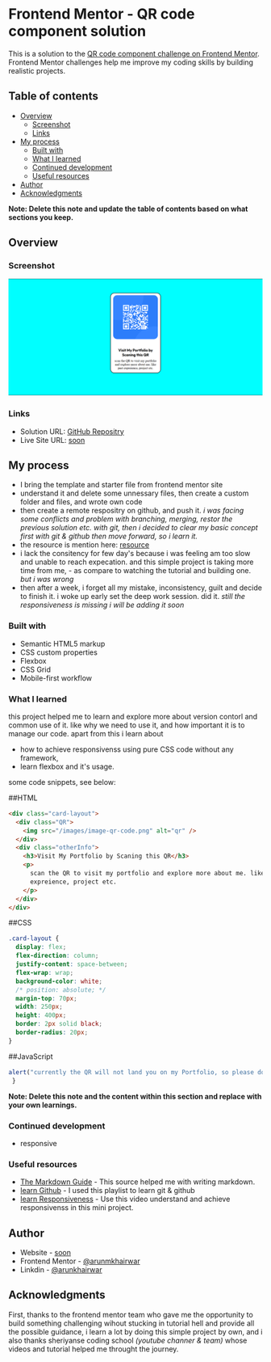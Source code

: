 # Frontend Mentor - QR code component solution

This is a solution to the [QR code component challenge on Frontend Mentor](https://www.frontendmentor.io/challenges/qr-code-component-iux_sIO_H). Frontend Mentor challenges help me improve my coding skills by building realistic projects.

## Table of contents

- [Overview](#overview)
  - [Screenshot](#screenshot)
  - [Links](#links)
- [My process](#my-process)
  - [Built with](#built-with)
  - [What I learned](#what-i-learned)
  - [Continued development](#continued-development)
  - [Useful resources](#useful-resources)
- [Author](#author)
- [Acknowledgments](#acknowledgments)

**Note: Delete this note and update the table of contents based on what sections you keep.**

## Overview

### Screenshot

![](/design/screenshot.png)

### Links

- Solution URL: [GitHub Repositry](https://github.com/arunkhairwar/QR-card-layout.git)
- Live Site URL: [soon](#nothing)

## My process

- I bring the template and starter file from frontend mentor site
- understand it and delete some unnessary files, then create a custom folder and files, and wrote own code
- then create a remote respositry on github, and push it. _i was facing some conflicts and problem with branching, merging, restor the previous solution etc. with git, then i decided to clear my basic concept first with git & github then move forward, so i learn it._
- the resource is mention here: [resource](#Useful-resources)
- i lack the consitency for few day's because i was feeling am too slow and unable to reach expecation. and this simple project is taking more time from me, - as compare to watching the tutorial and building one. _but i was wrong_
- then after a week, i forget all my mistake, inconsistency, guilt and decide to finish it. i woke up early set the deep work session. did it. _still the responsiveness is missing i will be adding it soon_

### Built with

- Semantic HTML5 markup
- CSS custom properties
- Flexbox
- CSS Grid
- Mobile-first workflow
<!--
- [React](https://reactjs.org/) - JS library
- [Next.js](https://nextjs.org/) - React framework
- [Styled Components](https://styled-components.com/) - For styles
  -->

### What I learned

this project helped me to learn and explore more about version contorl and common use of it. like why we need to use it, and how important it is to manage our code. apart from this i learn about

- how to achieve responsivenss using pure CSS code without any framework,
- learn flexbox and it's usage.

some code snippets, see below:

##HTML

```html
<div class="card-layout">
  <div class="QR">
    <img src="/images/image-qr-code.png" alt="qr" />
  </div>
  <div class="otherInfo">
    <h3>Visit My Portfolio by Scaning this QR</h3>
    <p>
      scan the QR to visit my portfolio and explore more about me. like past
      expreience, project etc.
    </p>
  </div>
</div>
```

##CSS

```css
.card-layout {
  display: flex;
  flex-direction: column;
  justify-content: space-between;
  flex-wrap: wrap;
  background-color: white;
  /* position: absolute; */
  margin-top: 70px;
  width: 250px;
  height: 400px;
  border: 2px solid black;
  border-radius: 20px;
}
```

##JavaScript

```js {
alert("currently the QR will not land you on my Portfolio, so please don't mind 😊")
 }
```

**Note: Delete this note and the content within this section and replace with your own learnings.**

### Continued development

- responsive

### Useful resources

- [The Markdown Guide](https://www.markdownguide.org/) - This source helped me with writing markdown.
- [learn Github](https://youtu.be/r8QQOAicu8Y?si=UXPWRQODWLoaVVkR) - I used this playlist to learn git & github
- [learn Responsiveness](https://youtu.be/HG10yrq1pbk?si=-I_vgheXwUHEmC7L) - Use this video understand and achieve responsivenss in this mini project.

## Author

- Website - [soon](https://www.your-site.com)
- Frontend Mentor - [@arunmkhairwar](https://www.frontendmentor.io/profile/arunkhairwar)
- Linkdin - [@arunkhairwar](https://www.linkedin.com/in/arun-khairwar)

## Acknowledgments

First, thanks to the frontend mentor team who gave me the opportunity to build something challenging wihout stucking in tutorial hell and provide all the possible guidance, i learn a lot by doing this simple project by own, and i also thanks sheriyanse coding school *(youtube channer & team)* whose videos and tutorial helped me throught the journey.

